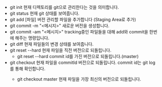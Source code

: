 - git init
  현재 디렉토리를 git으로 관리한다는 것을 의미합니다.
- git status
  현재 git 상태를 보여줍니다.
- git add [파일]
  버전 관리할 파일을 추가합니다 (Staging Area로 추가)
- git commit -m "<메시지>"
  새로운 버전을 생성합니다.
- git commit -am "<메시지>"
  tracking중인 파일들을 대해 add와 commit을 한번에 해주는 명령입니다.
- git diff
  현재 파일들의 변경 상태를 보여줍니다.
- git reset --hard
  현재 파일을 직전 버전으로 되돌립니다.
  - git reset --hard <commit id>
    commit id를 가진 버전으로 되돌립니다.(master)
- git checkout <commit id>
  현재 파일을 commitId 버전으로 되돌립니다. commit id는 git log를 통해 확인합니다.
  - git checkout master
    현재 파일을 가장 최신의 버전으로 되돌립니다.
